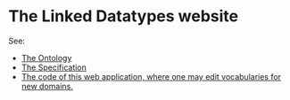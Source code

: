 # The Linked Datatypes website

See:

- [The Ontology](voc#)
- [The Specification](spec.html)
- [The code of this web application, where one may edit vocabularies for new domains.](https://github.com/thesmartenergy/lindt-site)

